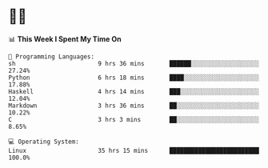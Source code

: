 # 👨‍💻
<!--START_SECTION:waka-->
📊 **This Week I Spent My Time On** 

```text
💬 Programming Languages: 
sh                       9 hrs 36 mins       ██████░░░░░░░░░░░░░░░░░░░   27.24% 
Python                   6 hrs 18 mins       ████░░░░░░░░░░░░░░░░░░░░░   17.88% 
Haskell                  4 hrs 14 mins       ███░░░░░░░░░░░░░░░░░░░░░░   12.04% 
Markdown                 3 hrs 36 mins       ██░░░░░░░░░░░░░░░░░░░░░░░   10.22% 
C                        3 hrs 3 mins        ██░░░░░░░░░░░░░░░░░░░░░░░   8.65%

💻 Operating System: 
Linux                    35 hrs 15 mins      █████████████████████████   100.0%

```


<!--END_SECTION:waka-->
